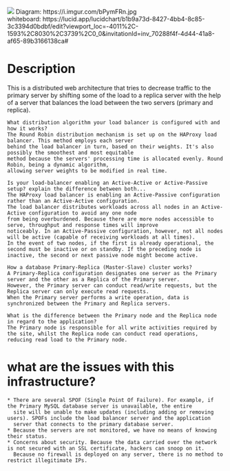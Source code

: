 <img src="https://i.imgur.com/bPymFRn.jpg">
Diagram: https://i.imgur.com/bPymFRn.jpg <br />
whiteboard: https://lucid.app/lucidchart/b1b9a73d-8427-4bb4-8c85-3c3394d0bdbf/edit?viewport_loc=-4011%2C-1593%2C8030%2C3739%2C0_0&invitationId=inv_70288f4f-4d44-41a8-af65-89b3166138ca#

# Description
This is a distributed web architecture that tries to decrease traffic to the primary server by shifting some of the load to a replica server with the help of a server that balances the load between the two servers (primary and replica). 

    What distribution algorithm your load balancer is configured with and how it works?
    The Round Robin distribution mechanism is set up on the HAProxy load balancer. This method employs each server 
    behind the load balancer in turn, based on their weights. It's also possibly the smoothest and most equitable 
    method because the servers' processing time is allocated evenly. Round Robin, being a dynamic algorithm, 
    allowing server weights to be modified in real time. 

    Is your load-balancer enabling an Active-Active or Active-Passive setup? explain the difference between both...
    The HAProxy load balancer is enabling an Active-Passive configuration rather than an Active-Active configuration. 
    The load balancer distributes workloads across all nodes in an Active-Active configuration to avoid any one node 
    from being overburdened. Because there are more nodes accessible to serve, throughput and response times will improve 
    noticeably. In an Active-Passive configuration, however, not all nodes will be active (capable of receiving workloads at all times).
    In the event of two nodes, if the first is already operational, the second must be inactive or on standby. If the preceding node is 
    inactive, the second or next passive node might become active. 
    
    How a database Primary-Replica (Master-Slave) cluster works?
    A Primary-Replica configuration designates one server as the Primary server and the other as a Replica of the Primary server. 
    However, the Primary server can conduct read/write requests, but the Replica server can only execute read requests. 
    When the Primary server performs a write operation, data is synchronized between the Primary and Replica servers. 
    
    What is the difference between the Primary node and the Replica node in regard to the application?
    The Primary node is responsible for all write activities required by the site, whilst the Replica node can conduct read operations, 
    reducing read load to the Primary node. 
   
 # what are the issues with this infrastructure?
    
    * There are several SPOF (Single Point Of Failure). For example, if the Primary MySQL database server is unavailable, the entire 
      site will be unable to make updates (including adding or removing users). SPOFs include the load balancer server and the application 
      server that connects to the primary database server. 
    * Because the servers are not monitored, we have no means of knowing their status. 
    * Concerns about security. Because the data carried over the network is not secured with an SSL certificate, hackers can snoop on it. 
      Because no firewall is deployed on any server, there is no method to restrict illegitimate IPs. 
